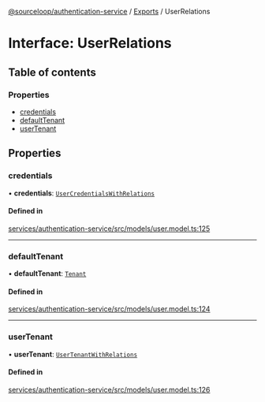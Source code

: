 [@sourceloop/authentication-service](../README.md) / [Exports](../modules.md) / UserRelations

# Interface: UserRelations

## Table of contents

### Properties

- [credentials](UserRelations.md#credentials)
- [defaultTenant](UserRelations.md#defaulttenant)
- [userTenant](UserRelations.md#usertenant)

## Properties

### credentials

• **credentials**: [`UserCredentialsWithRelations`](../modules.md#usercredentialswithrelations)

#### Defined in

[services/authentication-service/src/models/user.model.ts:125](https://github.com/sourcefuse/loopback4-microservice-catalog/blob/d35fdb3f0/services/authentication-service/src/models/user.model.ts#L125)

___

### defaultTenant

• **defaultTenant**: [`Tenant`](../classes/Tenant.md)

#### Defined in

[services/authentication-service/src/models/user.model.ts:124](https://github.com/sourcefuse/loopback4-microservice-catalog/blob/d35fdb3f0/services/authentication-service/src/models/user.model.ts#L124)

___

### userTenant

• **userTenant**: [`UserTenantWithRelations`](../modules.md#usertenantwithrelations)

#### Defined in

[services/authentication-service/src/models/user.model.ts:126](https://github.com/sourcefuse/loopback4-microservice-catalog/blob/d35fdb3f0/services/authentication-service/src/models/user.model.ts#L126)
